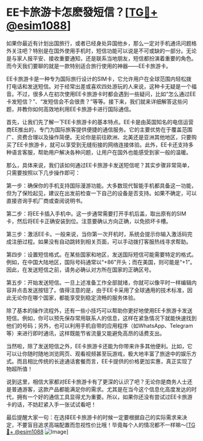 # EE卡旅游卡怎麽發短信？[[TG💪+ @esim1088](https://t.me/s/esim1088)]

如果你最近有计划出国旅行，或者已经身处异国他乡，那么一定对手机通讯问题格外关注吧？特别是在国外使用手机时，短信功能可以说是不可或缺的一部分。无论是与家人报平安、接收重要通知，还是联系当地朋友，短信都扮演着重要的角色。而今天我们要聊的就是一款特别适合旅行使用的神器——EE卡旅游卡。

EE卡旅游卡是一种专为国际旅行设计的SIM卡，它允许用户在全球范围内轻松拨打电话和发送短信。对于经常出差或喜欢四处游玩的人来说，这种卡无疑是一个福音。不过，很多人在初次使用EE卡旅游卡时都会遇到一些疑问，比如“怎么通过EE卡发短信？”、“发短信会不会很贵？”等等。接下来，我们就来详细解答这些问题，并教你如何高效地利用EE卡旅游卡进行国际通信。

首先，让我们先了解一下EE卡旅游卡的基本特点。EE卡是由英国知名的电信运营商EE推出的，专门为国际旅客提供便捷的通信服务。它的主要优势在于覆盖范围广、资费合理以及操作简便。无论你是前往欧洲、北美还是亚洲其他地区，只要购买了EE卡旅游卡，就可以享受到无缝衔接的网络连接体验。此外，EE卡还支持多种语言客服，帮助用户解决各种问题，让用户在国外也能感受到家一般的温暖。

那么，具体来说，我们该如何通过EE卡旅游卡发送短信呢？其实步骤非常简单，只需要按照以下几步操作即可：

第一步：确保你的手机支持国际漫游功能。大多数现代智能手机都具备这一功能，但为了保险起见，建议在出发前检查一下自己的设备是否支持。如果不确定，可以直接咨询手机厂商或查阅说明书。

第二步：将EE卡插入手机中。这一步通常需要打开手机后盖，取出原有的SIM卡，然后将EE卡正确安装到位。注意要确认方向正确，以免损坏卡槽。

第三步：激活EE卡。一般来说，当你第一次开机时，系统会提示你输入激活码完成注册过程。如果没有自动跳转到相关页面，可以手动拨打客服热线寻求帮助。

第四步：设置短信格式。在某些国家和地区，发送国际短信可能需要特定的格式。例如，在中国大陆地区，国际号码通常以“+86”开头；而在美国，则可能是“+1”。因此，在发送短信之前，请务必确认对方所在国家的正确区号。

第五步：开始发送短信。一旦上述准备工作全部就绪，你就可以像平时一样编辑内容并点击发送按钮了。值得注意的是，由于EE卡采用了全球通用的技术标准，因此无论你在哪个国家，都能享受到稳定流畅的服务体验。

除了基本的操作流程外，还有一些小技巧可以帮助你更好地使用EE卡旅游卡发送短信。例如，你可以预先保存常用联系人的信息，这样在紧急情况下就能快速找到他们的号码；另外，也可以利用手机自带的应用程序（如WhatsApp、Telegram等）来进行即时通讯，这样既能节省流量又能避免高昂的话费支出。

当然啦，除了发送短信之外，EE卡旅游卡还能为你带来许多其他便利。比如，它可以让你随时随地浏览网页、观看视频甚至玩游戏，极大地丰富了旅途中的娱乐方式。而且相比传统的长途通话套餐而言，EE卡提供的价格更加实惠，真正实现了物超所值！

说到这里，相信大家都对EE卡旅游卡有了更深的认识了吧？无论你是商务人士还是普通游客，这款产品都能满足你的需求。尤其是在当今这个信息化高度发达的时代，拥有一个好的通信工具显得尤为重要。所以，如果你还没有尝试过EE卡旅游卡的话，不妨赶紧入手一张试试看吧！

最后提醒大家一句：在选择EE卡旅游卡的时候一定要根据自己的实际需求来决定，不要盲目追求高端配置而忽视性价比哦！毕竟每个人的情况都不一样嘛～[[TG💪+ @esim1088](https://t.me/s/esim1088) ![Image](https://i.postimg.cc/4NQfJmqS/Snipaste-2025-05-13-00-14-12.png)]